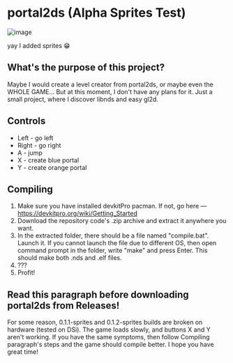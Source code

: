 # portal2ds (Alpha Sprites Test)

![image](https://user-images.githubusercontent.com/67635528/178144288-abda3061-c8f4-4aa1-ad8b-6361bc23cf5e.png)

yay I added sprites 😁

## What's the purpose of this project?
Maybe I would create a level creator from portal2ds, or maybe even the WHOLE GAME... But at this moment, I don't have any plans for it. Just a small project, where I discover libnds and easy gl2d.

## Controls
- Left - go left
- Right - go right
- A - jump
- X - create blue portal
- Y - create orange portal

## Compiling
1. Make sure you have installed devkitPro pacman. If not, go here — https://devkitpro.org/wiki/Getting_Started
2. Download the repository code's .zip archive and extract it anywhere you want.
3. In the extracted folder, there should be a file named "compile.bat". Launch it. If you cannot launch the file due to different OS, then open command prompt in the folder, write "make" and press Enter. This should make both .nds and .elf files.
4. ???
5. Profit!

## Read this paragraph before downloading portal2ds from Releases!
For some reason, 0.1.1-sprites and 0.1.2-sprites builds are broken on hardware (tested on DSi). The game loads slowly, and buttons X and Y aren't working. If you have the same symptoms, then follow Compiling paragraph's steps and the game should compile better. I hope you have great time!
